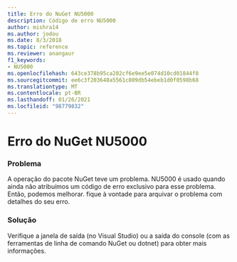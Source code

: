 ```yaml
---
title: Erro do NuGet NU5000
description: Código de erro NU5000
author: mishra14
ms.author: jodou
ms.date: 8/3/2018
ms.topic: reference
ms.reviewer: anangaur
f1_keywords:
- NU5000
ms.openlocfilehash: 643ce378b95ca202cf6e9ee5e074d10cd01844f8
ms.sourcegitcommit: ee6c3f203648a5561c809db54ebeb1d0f0598b68
ms.translationtype: MT
ms.contentlocale: pt-BR
ms.lasthandoff: 01/26/2021
ms.locfileid: "98779832"
---
```

# <a name="nuget-error-nu5000"></a>Erro do NuGet NU5000

### <a name="issue"></a>Problema

A operação do pacote NuGet teve um problema. NU5000 é usado quando ainda não atribuímos um código de erro exclusivo para esse problema. Então, podemos melhorar. fique à vontade para arquivar o problema com detalhes do seu erro.


### <a name="solution"></a>Solução

Verifique a janela de saída (no Visual Studio) ou a saída do console (com as ferramentas de linha de comando NuGet ou dotnet) para obter mais informações.


